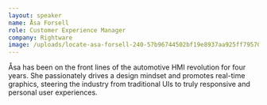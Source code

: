 ```yaml
---
layout: speaker
name: Åsa Forsell
role: Customer Experience Manager
company: Rightware
image: /uploads/locate-asa-forsell-240-57b96744502bf19e8937aa925ff79570.jpg
---
```


&Aring;sa has been on the front lines of the automotive HMI revolution for four years. She passionately drives a design mindset and promotes real-time graphics, steering the industry from traditional UIs to truly responsive and personal user experiences.